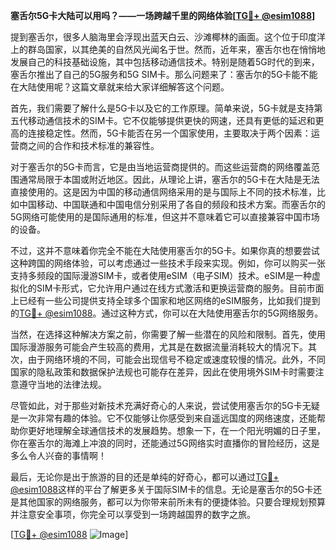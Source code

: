 **塞舌尔5G卡大陆可以用吗？——一场跨越千里的网络体验[[TG💪+ @esim1088](https://t.me/s/esim1088)]**

提到塞舌尔，很多人脑海里会浮现出蓝天白云、沙滩椰林的画面。这个位于印度洋上的群岛国家，以其绝美的自然风光闻名于世。然而，近年来，塞舌尔也在悄悄地发展自己的科技基础设施，其中包括移动通信技术。特别是随着5G时代的到来，塞舌尔推出了自己的5G服务和5G SIM卡。那么问题来了：塞舌尔的5G卡能不能在大陆使用呢？这篇文章就来给大家详细解答这个问题。

首先，我们需要了解什么是5G卡以及它的工作原理。简单来说，5G卡就是支持第五代移动通信技术的SIM卡。它不仅能够提供更快的网速，还具有更低的延迟和更高的连接稳定性。然而，5G卡能否在另一个国家使用，主要取决于两个因素：运营商之间的合作和技术标准的兼容性。

对于塞舌尔的5G卡而言，它是由当地运营商提供的。而这些运营商的网络覆盖范围通常局限于本国或附近地区。因此，从理论上讲，塞舌尔的5G卡在大陆是无法直接使用的。这是因为中国的移动通信网络采用的是与国际上不同的技术标准，比如中国移动、中国联通和中国电信分别采用了各自的频段和技术方案。而塞舌尔的5G网络可能使用的是国际通用的标准，但这并不意味着它可以直接兼容中国市场的设备。

不过，这并不意味着你完全不能在大陆使用塞舌尔的5G卡。如果你真的想要尝试这种跨国的网络体验，可以考虑通过一些技术手段来实现。例如，你可以购买一张支持多频段的国际漫游SIM卡，或者使用eSIM（电子SIM）技术。eSIM是一种虚拟化的SIM卡形式，它允许用户通过在线方式激活和更换运营商的服务。目前市面上已经有一些公司提供支持全球多个国家和地区网络的eSIM服务，比如我们提到的[TG💪+ @esim1088](https://t.me/s/esim1088)。通过这种方式，你可以在大陆使用塞舌尔的5G网络服务。

当然，在选择这种解决方案之前，你需要了解一些潜在的风险和限制。首先，使用国际漫游服务可能会产生较高的费用，尤其是在数据流量消耗较大的情况下。其次，由于网络环境的不同，可能会出现信号不稳定或速度较慢的情况。此外，不同国家的隐私政策和数据保护法规也可能存在差异，因此在使用境外SIM卡时需要注意遵守当地的法律法规。

尽管如此，对于那些对新技术充满好奇心的人来说，尝试使用塞舌尔的5G卡无疑是一次非常有趣的体验。它不仅能够让你感受到来自遥远国度的网络速度，还能帮助你更好地理解全球通信技术的发展趋势。想象一下，在一个阳光明媚的日子里，你在塞舌尔的海滩上冲浪的同时，还能通过5G网络实时直播你的冒险经历，这是多么令人兴奋的事情啊！

最后，无论你是出于旅游的目的还是单纯的好奇心，都可以通过[TG💪+ @esim1088](https://t.me/s/esim1088)这样的平台了解更多关于国际SIM卡的信息。无论是塞舌尔的5G卡还是其他国家的网络服务，都可以为你带来前所未有的便捷体验。只要合理规划预算并注意安全事项，你完全可以享受到一场跨越国界的数字之旅。

[[TG💪+ @esim1088](https://t.me/s/esim1088) ![Image](https://i.postimg.cc/4NQfJmqS/Snipaste-2025-05-13-00-14-12.png)]